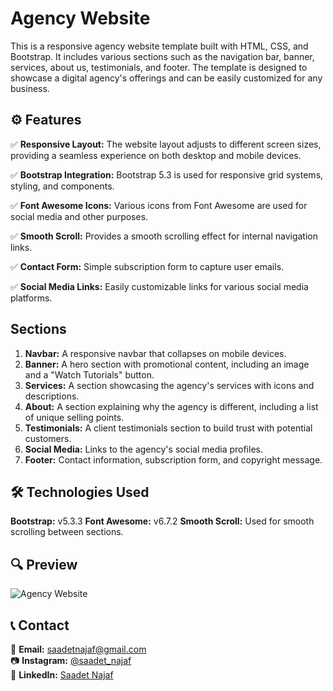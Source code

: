 # Agency Website

This is a responsive agency website template built with HTML, CSS, and Bootstrap. It includes various sections such as the navigation bar, banner, services, about us, testimonials, and footer. The template is designed to showcase a digital agency's offerings and can be easily customized for any business.

## ⚙️ Features  

✅ **Responsive Layout:** The website layout adjusts to different screen sizes, providing a seamless experience on both desktop and mobile devices.

✅ **Bootstrap Integration:** Bootstrap 5.3 is used for responsive grid systems, styling, and components.

✅ **Font Awesome Icons:** Various icons from Font Awesome are used for social media and other purposes.

✅ **Smooth Scroll:** Provides a smooth scrolling effect for internal navigation links.

✅ **Contact Form:** Simple subscription form to capture user emails.

✅ **Social Media Links:** Easily customizable links for various social media platforms.

## Sections

1. **Navbar:** A responsive navbar that collapses on mobile devices.
2. **Banner:** A hero section with promotional content, including an image and a "Watch Tutorials" button.
3. **Services:** A section showcasing the agency's services with icons and descriptions.
4. **About:** A section explaining why the agency is different, including a list of unique selling points.
5. **Testimonials:** A client testimonials section to build trust with potential customers.
6. **Social Media:** Links to the agency's social media profiles.
7. **Footer:** Contact information, subscription form, and copyright message.



## 🛠 Technologies Used  

**Bootstrap:** v5.3.3
**Font Awesome:** v6.7.2
**Smooth Scroll:** Used for smooth scrolling between sections.

## 🔍 Preview  

![Agency Website](Bootstrap.gif)  

## 📞 Contact  

📩 **Email:** [saadetnajaf@gmail.com](mailto:saadetnajaf@gmail.com)  
📷 **Instagram:** [@saadet_najaf](https://www.instagram.com/saadet_najaf)  
💼 **LinkedIn:** [Saadet Najaf](https://www.linkedin.com/in/saadetnajaf/)  

